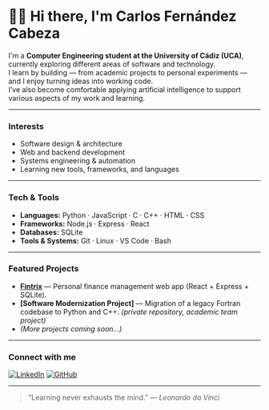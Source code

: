 <!--
**CarlosFdeezz/CarlosFdeezz** is a ✨ _special_ ✨ repository because its `README.md` (this file) appears on your GitHub profile.
-->


# 👋🏻 Hi there, I'm Carlos Fernández Cabeza

I'm a **Computer Engineering student at the University of Cádiz (UCA)**, currently exploring different areas of software and technology.  
I learn by building — from academic projects to personal experiments — and I enjoy turning ideas into working code.  
I’ve also become comfortable applying artificial intelligence to support various aspects of my work and learning.

---

### Interests
- Software design & architecture  
- Web and backend development  
- Systems engineering & automation  
- Learning new tools, frameworks, and languages  

---

### Tech & Tools
- **Languages:** Python · JavaScript · C · C++ · HTML  · CSS
- **Frameworks:** Node.js · Express · React  
- **Databases:** SQLite  
- **Tools & Systems:** Git · Linux · VS Code · Bash

---

### Featured Projects
- **[Fintrix](https://github.com/CarlosFernandezCabeza/Fintrix)** — Personal finance management web app (React + Express + SQLite).  
- **[Software Modernization Project]** — Migration of a legacy Fortran codebase to Python and C++. *(private repository, academic team project)*
- *(More projects coming soon...)*  

---

### Connect with me
[![LinkedIn](https://img.shields.io/badge/LinkedIn-blue?style=flat&logo=linkedin)](https://linkedin.com/in/carlosfernandezcabeza)
[![GitHub](https://img.shields.io/badge/GitHub-black?style=flat&logo=github)](https://github.com/CarlosFernandezCabeza)

---

> “Learning never exhausts the mind.” — *Leonardo da Vinci*